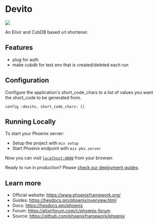 # Devito
![](https://i.imgur.com/dEGXMrD.png)

 An Elixir and CubDB based url shortener.

## Features
- plug for auth
- make cubdb for test env that is created/deleted each run

## Configuration
Configure the application's short_code_chars to a list of values you want the short_code to be generated from.

`config :devito,
  short_code_chars: []`

## Running Locally

To start your Phoenix server:

  * Setup the project with `mix setup`
  * Start Phoenix endpoint with `mix phx.server`

Now you can visit [`localhost:4000`](http://localhost:4000) from your browser.

Ready to run in production? Please [check our deployment guides](https://hexdocs.pm/phoenix/deployment.html).

## Learn more

  * Official website: https://www.phoenixframework.org/
  * Guides: https://hexdocs.pm/phoenix/overview.html
  * Docs: https://hexdocs.pm/phoenix
  * Forum: https://elixirforum.com/c/phoenix-forum
  * Source: https://github.com/phoenixframework/phoenix
